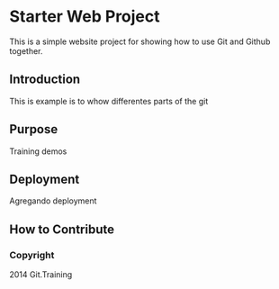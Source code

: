 # Starter Web Project

This is a simple website project for showing how to use Git and Github together.

## Introduction

This is example is to whow differentes parts of the git 

## Purpose

Training demos

## Deployment

Agregando deployment

## How to Contribute

### Copyright

2014 Git.Training